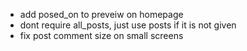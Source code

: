- add posed_on to preveiw on homepage
- dont require all_posts, just use posts if it is not given
- fix post comment size on small screens